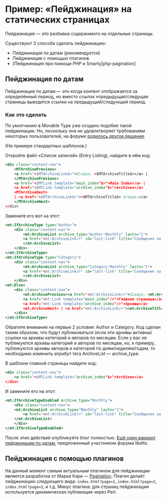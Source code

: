 # Пример: «Пейджинация» на статических страницах

Пейджинация — это разбивка содержимого на отдельные страницы. 

Существуют 3 способа сделать пейджинацию:

* Пейджинация по датам (рекомендуется)
* Пейджинация с помощью плагинов
* [Пейджинация при помощи PHP и Smarty|php-pagination]

## Пейджинация по датам

Пейджинация по датам — это когда контент отображается за определённый период, но вместо ссылок «предыдущая/следущая страницы выводятся ссылки на предыдущий/следующий период.

### Как это сделать

По умолчанию в Movable Type уже создано подобие такой пейджинации. Но, поскольку она не удовлетворяет требованиям некоторых пользователей, на форуме [родилось другое решение](http://movable-type.ru/forums/viewtopic.php?id=42).

(На примере стандартных шаблонов.)

Откройте файл «Список записей» (Entry Listing), найдите в нём код:

```xml
<div class="content-nav">
    <MTArchivePrevious>
    <a href="<$MTArchiveLink$>">&laquo; <$MTArchiveTitle$></a> |
    </MTArchivePrevious>
    <a href="<$MTLink template="main_index"$>">Main Index</a> |
    <a href="<$MTLink template="archive_index"$>">Archives</a>
    <MTArchiveNext>
    | <a href="<$MTArchiveLink$>"><$MTArchiveTitle$> &raquo;</a>
    </MTArchiveNext>
</div>
```

Замените его вот на этот:

```xml
<mt:IfArchiveType type="Author">
    <div class="content-nav">
        <mt:ArchiveList archive_type="Author-Monthly" lastn="1">
        <a href="<mt:ArchiveLink/>" id="last-link" title="Сообщения за <mt:ArchiveTitle/>">&laquo; За весь месяц</a>
        </mt:ArchiveList>
    </div>
</mt:IfArchiveType>
<mt:IfArchiveType type="Category">
    <div class="content-nav">
        <mt:ArchiveList archive_type="Category-Monthly" lastn="1">
        <a href="<mt:ArchiveLink/>" id="last-link" title="Сообщения за <mt:ArchiveTitle/>">&laquo; За весь месяц</a>
        </mt:ArchiveList>
    </div>
<mt:Else>
    <div class="content-nav">
        <mt:ArchivePrevious><a href="<mt:ArchiveLink/>">&laquo; <mt:ArchiveTitle/></a> | </mt:ArchivePrevious>
        <a href="<mt:Link template="main_index"/>">Главная страница</a> |
        <a href="<mt:Link template="archive_index"/>">Архивы</a>
        <mt:ArchiveNext> | <a href="<mt:ArchiveLink/>"><mt:ArchiveTitle/> &raquo;</a></mt:ArchiveNext>
    </div>
</mt:IfArchiveType>
```

Обратите внимание на первые 2 условия: Author и Category. Код сделан таким образом, что будут публиковаться (если эти архивы активны) ссылки на архивы категорий и авторов по месяцам. Если у вас не публикуются архивы категорий и авторов по месяцам, но, к примеру, публикуются архивы авторов и категорий по дням/неделям/годам, то необходимо изменить атрибут тега ArchiveList — archive_type.

В шаблоне главной страницы найдите код:

```xml
<div class="content-nav">
    <a href="<$MTLink template="archive_index"$>">Archives</a>
</div>
```
И замените его на этот:

```xml
<mt:IfArchiveTypeEnabled archive_type="Monthly">
    <div class="content-nav">
    <mt:ArchiveList archive_type="Monthly" lastn="1">
        <a href="<mt:ArchiveLink/>" id="last-link" title="Сообщения за <mt:ArchiveTitle/>">&laquo; За весь месяц</a>
    </mt:ArchiveList>
    </div>
</mt:IfArchiveTypeEnabled>
```

После этих действий опубликуйте блог полностью.
[Ещё один вариант пейджинации по датам](http://movable-type.ru/forums/viewtopic.php?pid=506#p506 ), предложенный участником форума liketts.

## Пейджинация с помощью плагинов

На данный момент самым актуальным плагином для пейджинации является разработка от Марка Кэри — [Pagination](http://mt-hacks.com/pagination.html). Плагин делаёт пейджинацию следующего вида: `index.html?page=1`, `index.html?page=2`, `index.html?page=3`, и т.д. Минус плагина: для страниц пейджинации используется динамическая публикация через Perl.


